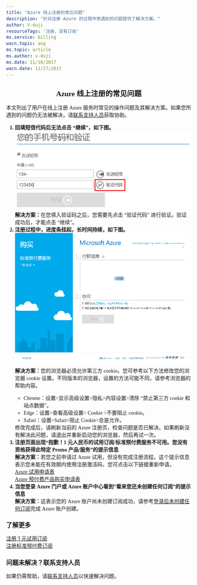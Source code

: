 ```yaml
---
title: "Azure 线上注册的常见问题"
description: "针对注册 Azure 的过程中常遇到的问题提供了解决方案。"
author: V-duji
resourceTags: '注册，没有订阅'
ms.service: billing
wacn.topic: aog
ms.topic: article
ms.author: v-duji
ms.date: 11/10/2017
wacn.date: 12/27/2017
---
```


<h1 style="font-size: 1.4em; font-weight: bold; font-family: 'Microsoft YaHei', 'Segoe UI Light'" align="center" >Azure 线上注册的常见问题</h1>

<p style="font-size: 1em; font-family: 'Microsoft YaHei', 'Segoe UI Light'">本文列出了用户在线上注册 Azure 服务时常见的操作问题及其解决方案。如果您所遇到的问题仍无法被解决，请<a href="https://www.azure.cn/support/contact/">联系支持人员</a>获取协助。</p>

<ol style="font-size: 1em; font-family: 'Microsoft YaHei', 'Segoe UI Light'">
<li style="font-weight: bold">回填短信代码后无法点击 “继续”，如下图。</li>
<img src="media/aog-billing-sign-in-issues-faq/01.png" alt="01">
<span style="font-weight: bold">解决方案：</span><span>在您填入验证码之后，您需要先点击 “验证代码” 进行验证。验证成功后，才能点击 “继续”。</span>
<li style="font-weight: bold">注册过程中，进度条挂起，长时间持续，如下图。</li>
<img src="media/aog-billing-sign-in-issues-faq/02.png" alt="02">
<span style="font-weight: bold">解决方案：</span><span>您的浏览器必须允许第三方 cookie。您可参考以下方法修改您的浏览器 cookie 设置。不同版本的浏览器，设置的方法可能不同，请参考浏览器的帮助内容。</span>
<ul>
<li>Chrome：设置>显示高级设置>隐私>内容设置>清除 “禁止第三方 cookie 和站点数据”。</li>
<li>Edge：设置>查看高级设置> Cookie >不要阻止 cookie。</li>
<li>Safari：设置>Safari>阻止 Cookie>总是允许。</li>
</ul>
<span>修改完成后，请刷新当前的 Azure 注册页，检查问题是否已解决。如果刷新没有解决此问题，请退出并重新启动您的浏览器，然后再试一次。</span>
<li style="font-weight: bold">注册页面出现“抱歉！1 元人民币的试用订阅/标准预付费服务不可用。您没有资格获得此特定 Promo 产品/服务”的提示信息</li>
<span style="font-weight: bold">解决方案：</span><span>若您之前申请过 Azure 试用，但没有完成注册流程。这个提示信息表示您未能在有效期内使用注册激活码，您可点击以下链接重新申请。</span><br>
<a href="https://www.azure.cn/pricing/1rmb-trial-full/?form-type=identityauth">Azure 试用申请表</a><br>
<a href="https://www.azure.cn/pricing/pia-waiting-list/?form-type=identityauth">Azure 预付费产品购买申请表</a>
<li style="font-weight: bold">当您登录 Azure 门户或 Azure 账户中心看到”看来您还未创建任何订阅”的提示信息</li>
<span style="font-weight: bold">解决方案：</span><span>这表示您的 Azure 账户尚未创建订阅成功，请参考<a href="aog-billing-no-subscription-found.md">登录后未创建任何订阅</a>完成 Azure 账户创建。</span>
</ol>

<h2 style="font-size: 1.2em; font-weight: bold; font-family: 'Microsoft YaHei', 'Segoe UI Light'">了解更多</h2>
<p><a href="https://www.azure.cn/pricing/billing/azure-1rmb-trial-application-and-signup/">注册 1 元试用订阅</a><br>
<a href="https://www.azure.cn/pricing/billing/azure-pia-application-and-signup/">注册标准预付费订阅</a></p>

<h2 style="font-size: 1.2em; font-weight: bold; font-family: 'Microsoft YaHei', 'Segoe UI Light'">问题未解决？联系支持人员</h2>
<p style="font-size: 1em; font-family: 'Microsoft YaHei', 'Segoe UI Light'">如果仍需帮助，请<a href="https://www.azure.cn/support/contact/">联系支持人员</a>以快速解决问题。</p>